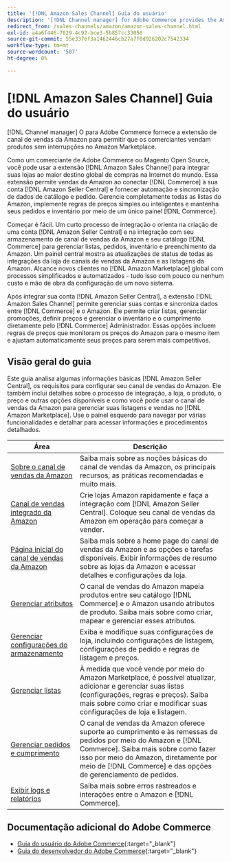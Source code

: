 ```yaml
---
title: '[!DNL Amazon Sales Channel] Guia do usuário'
description: '[!DNL Channel manager] for Adobe Commerce provides the Amazon sales channel extension to enable merchants to seamlessly sell products in the [!DNL Amazon Marketplace].'
redirect_from: /sales-channels/amazon/amazon-sales-channel.html
exl-id: a4a6f446-7029-4c92-bce3-5b857cc33056
source-git-commit: 55e3376f3a1462446cb27a7f0d926202c7542334
workflow-type: tm+mt
source-wordcount: '507'
ht-degree: 0%

---
```


# [!DNL Amazon Sales Channel] Guia do usuário

[!DNL Channel manager] O para Adobe Commerce fornece a extensão de canal de vendas da Amazon para permitir que os comerciantes vendam produtos sem interrupções no Amazon Marketplace.

Como um comerciante de Adobe Commerce ou Magento Open Source, você pode usar a extensão [!DNL Amazon Sales Channel] para integrar suas lojas ao maior destino global de compras na Internet do mundo. Essa extensão permite vendas da Amazon ao conectar [!DNL Commerce] à sua conta [!DNL Amazon Seller Central] e fornecer automação e sincronização de dados de catálogo e pedido. Gerencie completamente todas as listas do Amazon, implemente regras de preços simples ou inteligentes e mantenha seus pedidos e inventário por meio de um único painel [!DNL Commerce].

Começar é fácil. Um curto processo de integração o orienta na criação de uma conta [!DNL Amazon Seller Central] e na integração com seu armazenamento de canal de vendas da Amazon e seu catálogo [!DNL Commerce] para gerenciar listas, pedidos, inventário e preenchimento da Amazon. Um painel central mostra as atualizações de status de todas as integrações da loja de canais de vendas da Amazon e as listagens da Amazon. Alcance novos clientes no [!DNL Amazon Marketplace] global com processos simplificados e automatizados - tudo isso com pouco ou nenhum custo e mão de obra da configuração de um novo sistema.

Após integrar sua conta [!DNL Amazon Seller Central], a extensão [!DNL Amazon Sales Channel] permite gerenciar suas contas e sincroniza dados entre [!DNL Commerce] e o Amazon. Ele permite criar listas, gerenciar promoções, definir preços e gerenciar o inventário e o cumprimento diretamente pelo [!DNL Commerce] Administrador. Essas opções incluem regras de preços que monitoram os preços do Amazon para o mesmo item e ajustam automaticamente seus preços para serem mais competitivos.

## Visão geral do guia

Este guia analisa algumas informações básicas [!DNL Amazon Seller Central], os requisitos para configurar seu canal de vendas do Amazon. Ele também inclui detalhes sobre o processo de integração, a loja, o produto, o preço e outras opções disponíveis e como você pode usar o canal de vendas da Amazon para gerenciar suas listagens e vendas no [!DNL Amazon Marketplace]. Use o painel esquerdo para navegar por várias funcionalidades e detalhar para acessar informações e procedimentos detalhados.

| Área | Descrição |
|----|----|
| [Sobre o canal de vendas da Amazon](./about-amazon-sales-channel.md) | Saiba mais sobre as noções básicas do canal de vendas da Amazon, os principais recursos, as práticas recomendadas e muito mais. |
| [Canal de vendas integrado da Amazon](./amazon-onboarding-home.md) | Crie lojas Amazon rapidamente e faça a integração com [!DNL Amazon Seller Central]. Coloque seu canal de vendas da Amazon em operação para começar a vender. |
| [Página inicial do canal de vendas da Amazon](./amazon-sales-channel-home.md) | Saiba mais sobre a home page do canal de vendas da Amazon e as opções e tarefas disponíveis. Exibir informações de resumo sobre as lojas da Amazon e acessar detalhes e configurações da loja. |
| [Gerenciar atributos](./attributes-view.md) | O canal de vendas do Amazon mapeia produtos entre seu catálogo [!DNL Commerce] e o Amazon usando atributos de produto. Saiba mais sobre como criar, mapear e gerenciar esses atributos. |
| [Gerenciar configurações do armazenamento](./ob-store-review.md) | Exiba e modifique suas configurações de loja, incluindo configurações de listagem, configurações de pedido e regras de listagem e preços. |
| [Gerenciar listas](./managing-product-listings.md) | À medida que você vende por meio do Amazon Marketplace, é possível atualizar, adicionar e gerenciar suas listas (configurações, regras e preços). Saiba mais sobre como criar e modificar suas configurações de loja e listagem. |
| [Gerenciar pedidos e cumprimento](./managing-orders.md) | O canal de vendas da Amazon oferece suporte ao cumprimento e às remessas de pedidos por meio do Amazon e [!DNL Commerce]. Saiba mais sobre como fazer isso por meio do Amazon, diretamente por meio de [!DNL Commerce] e das opções de gerenciamento de pedidos. |
| [Exibir logs e relatórios](./amazon-logs-reports.md) | Saiba mais sobre erros rastreados e interações entre o Amazon e [!DNL Commerce]. |

## Documentação adicional do Adobe Commerce

- [Guia do usuário do Adobe Commerce](https://docs.magento.com/user-guide/){:target=&quot;_blank&quot;}
- [Guia do desenvolvedor do Adobe Commerce](https://devdocs.magento.com/){:target=&quot;_blank&quot;}
